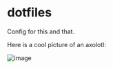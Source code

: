 # dotfiles

Config for this and that.

Here is a cool picture of an axolotl:

![image](https://github.com/tobias-piotr/dotfiles/assets/49806746/a3e86e13-5405-4c7a-8ce0-0d421f27d9ea)
